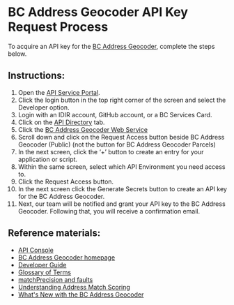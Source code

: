 # BC Address Geocoder API Key Request Process 

To acquire an API key for the [BC Address Geocoder](https://www2.gov.bc.ca/gov/content?id=118DD57CD9674D57BDBD511C2E78DC0D), complete the steps below.

## Instructions:

1. Open the [API Service Portal](https://api.gov.bc.ca/).
2. Click the login button in the top right corner of the screen and select the Developer option.
3. Login with an IDIR account, GitHub account, or a BC Services Card.
4. Click on the [API Directory](https://api.gov.bc.ca/devportal/api-directory) tab.
5. Click the [BC Address Geocoder Web Service](https://api.gov.bc.ca/devportal/api-directory/273?)
6. Scroll down and click on the Request Access button beside BC Address Geocoder (Public) (not the button for BC Address Geocoder Parcels)
7. In the next screen, click the ‘+’ button to create an entry for your application or script.
8. Within the same screen, select which API Environment you need access to.
9. Click the Request Access button.
10. In the next screen click the Generate Secrets button to create an API key for the BC Address Geocoder.
11. Next, our team will be notified and grant your API key to the BC Address Geocoder. Following that, you will receive a confirmation email.

## Reference materials: 

- [API Console](https://openapi.apps.gov.bc.ca/?url=https://raw.githubusercontent.com/bcgov/api-specs/master/geocoder/geocoder-combined.json)
- [BC Address Geocoder homepage](https://www2.gov.bc.ca/gov/content?id=118DD57CD9674D57BDBD511C2E78DC0D)
- [Developer Guide](https://github.com/bcgov/ols-geocoder/blob/gh-pages/geocoder-developer-guide.md)
- [Glossary of Terms](https://github.com/bcgov/ols-geocoder/blob/gh-pages/glossary.md)
- [matchPrecision and faults](https://github.com/bcgov/ols-geocoder/blob/gh-pages/faults.md)
- [Understanding Address Match Scoring](https://github.com/bcgov/ols-geocoder/blob/gh-pages/understanding-match-scoring.md)
- [What's New with the BC Address Geocoder](https://github.com/bcgov/ols-geocoder/blob/gh-pages/whats-new.md)
